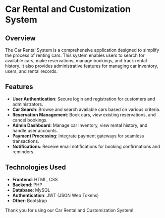 # Car Rental and Customization System

## Overview
The Car Rental System is a comprehensive application designed to simplify the process of renting cars. This system enables users to search for available cars, make reservations, manage bookings, and track rental history. It also provides administrative features for managing car inventory, users, and rental records.

## Features
- **User Authentication**: Secure login and registration for customers and administrators.
- **Car Search**: Browse and search available cars based on various criteria.
- **Reservation Management**: Book cars, view existing reservations, and cancel bookings.
- **Admin Dashboard**: Manage car inventory, view rental history, and handle user accounts.
- **Payment Processing**: Integrate payment gateways for seamless transactions.
- **Notifications**: Receive email notifications for booking confirmations and reminders.

## Technologies Used
- **Frontend**: HTML, CSS
- **Backend**: PHP
- **Database**: MySQL
- **Authentication**: JWT (JSON Web Tokens)
- **Other**: Bootstrap


  

Thank you for using our Car Rental and Customization System!
